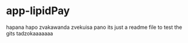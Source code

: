 # app-lipidPay
hapana hapo zvakawanda zvekuisa pano
its just a readme file to test the gits
tadzokaaaaaaa
